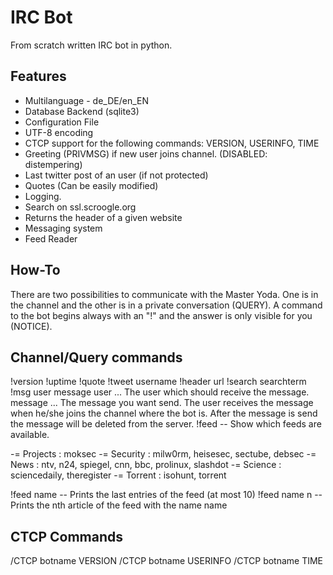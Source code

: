IRC Bot
=======

From scratch written IRC bot in python. 

Features
--------

* Multilanguage - de_DE/en_EN
* Database Backend (sqlite3)
* Configuration File
* UTF-8 encoding
* CTCP support for the following commands: VERSION, USERINFO, TIME
* Greeting (PRIVMSG) if new user joins channel. (DISABLED: distempering)
* Last twitter post of an user (if not protected)
* Quotes (Can be easily modified)
* Logging.
* Search on ssl.scroogle.org
* Returns the header of a given website
* Messaging system
* Feed Reader

How-To
-------

There are two possibilities to communicate with the Master Yoda. One is in the channel and the other is in a private conversation (QUERY). A command to the bot begins always with an "!" and the answer is only visible for you (NOTICE).

Channel/Query commands
----------------------

!version
!uptime
!quote
!tweet username
!header url
!search searchterm
!msg user message
user ... The user which should receive the message.
message ... The message you want send.
The user receives the message when he/she joins the channel where the bot is. After the message is send the message will be deleted from the server.
!feed -- Show which feeds are available.

  -= Projects : moksec
  -= Security : milw0rm, heisesec, sectube, debsec
  -= News     : ntv, n24, spiegel, cnn, bbc, prolinux, slashdot
  -= Science  : sciencedaily, theregister
  -= Torrent  : isohunt, torrent
  
!feed name -- Prints the last entries of the feed (at most 10)
!feed name n -- Prints the nth article of the feed with the name name

CTCP Commands
-------------

/CTCP botname VERSION
/CTCP botname USERINFO
/CTCP botname TIME
